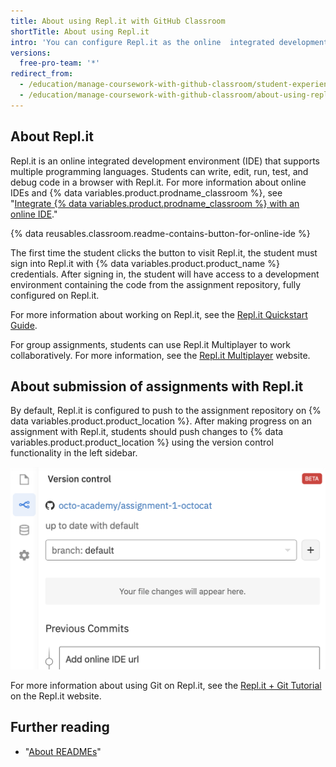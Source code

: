 ```yaml
---
title: About using Repl.it with GitHub Classroom
shortTitle: About using Repl.it
intro: 'You can configure Repl.it as the online  integrated development environment (IDE) for assignments in {% data variables.product.prodname_classroom %}.'
versions:
  free-pro-team: '*'
redirect_from:
  - /education/manage-coursework-with-github-classroom/student-experience-replit
  - /education/manage-coursework-with-github-classroom/about-using-replit-with-github-classroom
---
```

## About Repl.it

Repl.it is an online integrated development environment (IDE) that supports multiple programming languages. Students can write, edit, run, test, and debug code in a browser with Repl.it. For more information about online IDEs and {% data variables.product.prodname_classroom %}, see "[Integrate {% data variables.product.prodname_classroom %} with an online IDE](/education/manage-coursework-with-github-classroom/integrate-github-classroom-with-an-online-ide)."

{% data reusables.classroom.readme-contains-button-for-online-ide %}

The first time the student clicks the button to visit Repl.it, the student must sign into Repl.it with {% data variables.product.product_name %} credentials. After signing in, the student will have access to a development environment containing the code from the assignment repository, fully configured on Repl.it.

For more information about working on Repl.it, see the [Repl.it Quickstart Guide](https://docs.repl.it/repls/quick-start#the-repl-environment).

For group assignments, students can use Repl.it Multiplayer to work collaboratively. For more information, see the [Repl.it Multiplayer](https://repl.it/site/multiplayer) website.

## About submission of assignments with Repl.it

By default, Repl.it is configured to push to the assignment repository on {% data variables.product.product_location %}. After making progress on an assignment with Repl.it, students should push changes to {% data variables.product.product_location %} using the version control functionality in the left sidebar.

![Repl.it version control functionality](/assets/images/help/classroom/ide-replit-version-control-button.png)

For more information about using Git on Repl.it, see the [Repl.it + Git Tutorial](https://repl.it/talk/learn/Replit-Git-Tutorial/23331) on the Repl.it website.

## Further reading

- "[About READMEs](/github/creating-cloning-and-archiving-repositories/about-readmes)"
